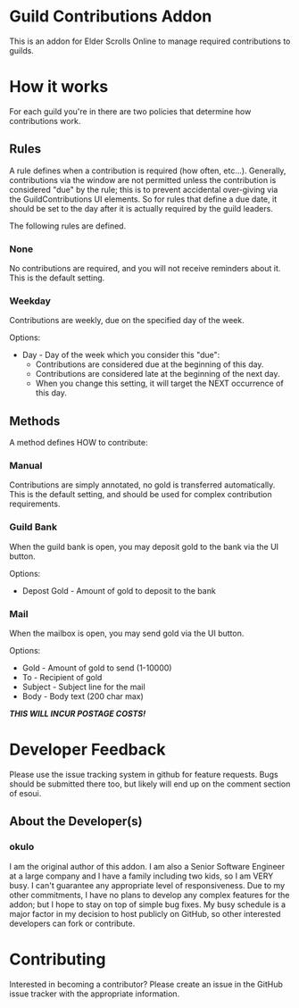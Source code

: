 # Guild Contributions Addon

This is an addon for Elder Scrolls Online to manage required contributions to guilds.

# How it works

For each guild you're in there are two policies that determine how contributions work.

## Rules

A rule defines when a contribution is required (how often, etc...).  Generally, contributions via the window are not permitted unless the contribution is considered "due" by the rule; this is to prevent accidental over-giving via the GuildContributions UI elements.  So for rules that define a due date, it should be set to the day after it is actually required by the guild leaders.

The following rules are defined.

### None

No contributions are required, and you will not receive reminders about it.  This is the default setting.

### Weekday

Contributions are weekly, due on the specified day of the week.

Options:

* Day - Day of the week which you consider this "due":
	* Contributions are considered due at the beginning of this day.
	* Contributions are considered late at the beginning of the next day. 
	* When you change this setting, it will target the NEXT occurrence of this day.

## Methods

A method defines HOW to contribute:

### Manual

Contributions are simply annotated, no gold is transferred automatically.  This is the default setting, and should be used for complex contribution requirements.

### Guild Bank

When the guild bank is open, you may deposit gold to the bank via the UI button.

Options:

* Depost Gold - Amount of gold to deposit to the bank

### Mail

When the mailbox is open, you may send gold via the UI button.

Options:

* Gold - Amount of gold to send (1-10000)
* To - Recipient of gold
* Subject - Subject line for the mail
* Body - Body text (200 char max)

***THIS WILL INCUR POSTAGE COSTS!***

# Developer Feedback

Please use the issue tracking system in github for feature requests.  Bugs should be submitted there too, but likely will end up on the comment section of esoui.

## About the Developer(s)

### okulo

I am the original author of this addon.  I am also a Senior Software Engineer at a large company and I have a family including two kids, so I am VERY busy.  I can't guarantee any appropriate level of responsiveness.  Due to my other commitments, I have no plans to develop any complex features for the addon; but I hope to stay on top of simple bug fixes.  My busy schedule is a major factor in my decision to host publicly on GitHub, so other interested developers can fork or contribute.

# Contributing

Interested in becoming a contributor?  Please create an issue in the GitHub issue tracker with the appropriate information.